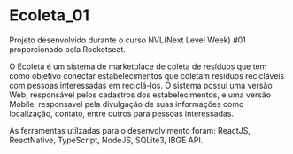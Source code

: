 # Ecoleta_01
Projeto desenvolvido durante o curso NVL(Next Level Week) #01 proporcionado pela Rocketseat.

O Ecoleta é um sistema de marketplace de coleta de resíduos que tem como objetivo conectar estabelecimentos que coletam resíduos recicláveis com pessoas interessadas em reciclá-los.
O sistema possui uma versão Web, responsável pelos cadastros dos estabelecimentos, e uma versão Mobile, responsavel pela divulgação de suas informações como localização, contato, entre outros
para pessoas interessadas. 

As ferramentas utilzadas para o desenvolvimento foram: ReactJS, ReactNative, TypeScript, NodeJS, SQLite3, IBGE API.


